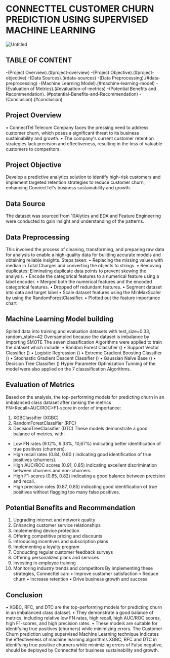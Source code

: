 # CONNECTTEL CUSTOMER CHURN PREDICTION USING SUPERVISED MACHINE LEARNING

![Untitled](https://github.com/user-attachments/assets/04abb1a0-7bcb-49ba-bf5a-19a1a6209888)


## TABLE OF CONTENT 
-(Project Overview).(#project-overview)
-(Project Objective).(#project-objective)
-(Data Sources).(#data-sources)
-(Data Preprocessing).(#data-preprocessing)
-(Machine Learning Model).(#machine-learning-model)
-(Evaluation of Metrics).(#evaluation-of-metrics)
-(Potential Benefits and Recommendation). (#potential-Benefits-and-Recommendation)
-(Conclusion).(#conclusion)

## Project Overview
•	ConnectTel Telecom Company faces the pressing need to address customer churn, which poses a significant threat to its business sustainability and growth.
•	The company's current customer retention strategies lack precision and effectiveness, resulting in the loss of valuable customers to competitors.

## Project Objective
Develop a predictive analytics solution to identify high-risk customers and implement targeted retention strategies to reduce customer churn, enhancing ConnectTel's business sustainability and growth.

## Data Source
The dataset was sourced from 10Alytics and EDA and Feature Engineering were conducted to gain insight and understanding of the patterns.

## Data Preprocessing
This involved the process of cleaning, transforming, and preparing raw data for analysis to enable a high-quality data for building accurate models and obtaining reliable insights.
Steps taken:
•	Replacing the missing values with median in Total Charges and converting the objects to strings.
•	Removing duplicates: Eliminating duplicate data points to prevent skewing the analysis.
•	Encode the categorical features to a numerical feature using a label encoder.
•	Merged both the numerical features and the encoded categorical features.
•	Dropped off redundant features.
•	Segment dataset into data and target label
•	Scale dataset features using the MinMaxScaler by using the RandomForestClassifier.
•	Plotted out the feature importance chart

## Machine Learning Model building 
Splited data into training and evaluation datasets with test_size=0.33, random_state=42
Oversampled because the dataset is imbalance by importing SMOTE
 The seven classification Algorithms were applied to train the dataset which include:
•	Random Forest Classifier ()
•	Support Vector Classifier ()
•	Logistic Regression ()
•	Extreme Gradient Boosting Classifier ()
•	Stochastic Gradient Descent Classifier ()
•	Gaussian Naïve Base ()
•	Decision Tree Classifier ()
Hyper Parameter Optimization Tunning of the model were also applied on the 7 classsification Algorithms.

## Evaluation of Metrics
Based on the analysis, the top-performing models for predicting churn in an imbalanced class dataset after ranking the metrics FN>Recall>AUC/ROC>F1-score in order of importance:
1.	XGBClassifier (XGBC)
2.	RandomForestClassifier (RFC)
3.	DecisionTreeClassifier (DTC)
These models demonstrate a good balance of metrics, with:
-	Low FN rates (9.12%, 9.33%, 10,67%) indicating better identification of true positives (churners).
-	High recall rates (0.84, 0.80 ) indicating good identification of true positives (churners).	
-	High AUC/ROC scores (0.91, 0.85) indicating excellent discrimination between churners     and non-churners.
-	High F1-scores (0.85, 0.82) indicating a good balance between precision and recall.
-	High precision rates (0.87, 0.85) indicating good identification of true positives without flagging too many false positives. 

## Potential Benefits and Recommendation
1.	Upgrading internet and network quality
2.	Enhancing customer service relationships
3.	Implementing device protection
4.	Offering competitive pricing and discounts
5.	Introducing incentives and subscription plans
6.	Implementing a loyalty program
7.	Conducting regular customer feedback surveys
8.	Offering personalized plans and services
9.	Investing in employee training
10.	Monitoring industry trends and competitors
By implementing these strategies, Connecttel can:
•	Improve customer satisfaction
•	Reduce churn
•	Increase retention
•	Drive business growth and success

## Conclusion
•	XGBC, RFC, and DTC are the top-performing models for predicting churn in an imbalanced class dataset.
•	They demonstrate a good balance of metrics, including relative low FN rates, high recall, high AUC/ROC scores, high F1-scores, and high precision rates.
•	These models are suitable for identifying true positives (churners) while minimizing errors.
The Customer Churn prediction using supervised Machine Learning technique indicates the effectiveness of machine learning algorithms XGBC, RFC and DTC in identifying true positive churners while minimizing errors of False negative, should be deployed by Connecttel for business sustainability and growth.
